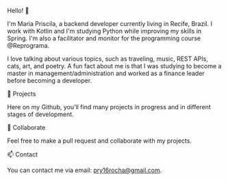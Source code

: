 Hello! 👋

I'm Maria Priscila, a backend developer currently living in Recife, Brazil. I work with Kotlin and I'm studying Python while improving my skills in Spring. I'm also a facilitator and monitor for the programming course @Reprograma.

I love talking about various topics, such as traveling, music, REST APIs, cats, art, and poetry. A fun fact about me is that I was studying to become a master in management/administration and worked as a finance leader before becoming a developer.

🔭 Projects

Here on my Github, you'll find many projects in progress and in different stages of development.

👯 Collaborate

Feel free to make a pull request and collaborate with my projects.

📫 Contact

You can contact me via email: pry16rocha@gmail.com.

